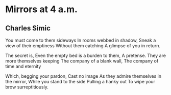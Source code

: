 # Mirrors at 4 a.m.
## Charles Simic
You must come to them sideways
In rooms webbed in shadow,
Sneak a view of their emptiness
Without them catching
A glimpse of you in return.

The secret is,
Even the empty bed is a burden to them,
A pretense.
They are more themselves keeping
The company of a blank wall,
The company of time and eternity

Which, begging your pardon,
Cast no image
As they admire themselves in the mirror,
While you stand to the side
Pulling a hanky out
To wipe your brow surreptitiously.